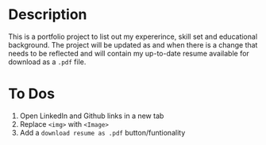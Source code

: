 # Description

This is a portfolio project to list out my expererince, skill set and educational background.
The project will be updated as and when there is a change that needs to be reflected and will contain my up-to-date resume available for download as a `.pdf` file.

# To Dos

1. Open LinkedIn and Github links in a new tab
2. Replace `<img>` with `<Image>`
3. Add a `download resume as .pdf` button/funtionality
